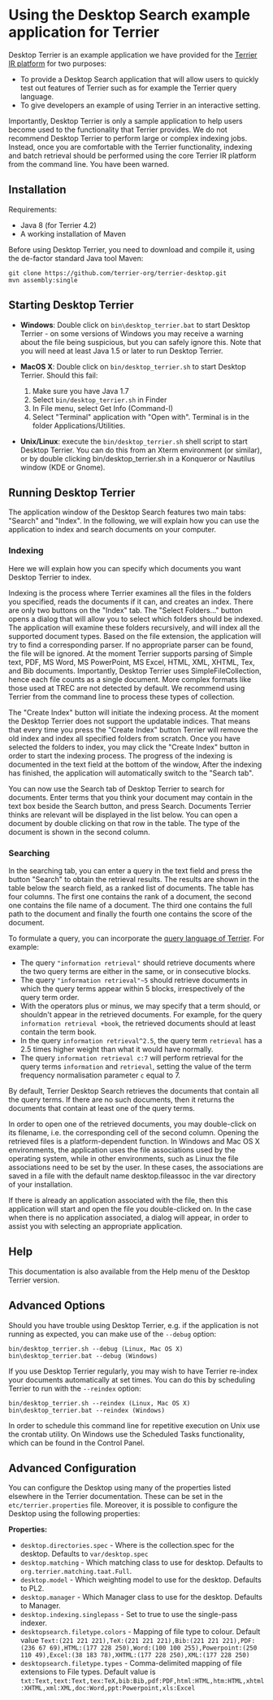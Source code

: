 # Using the Desktop Search example application for Terrier

Desktop Terrier is an example application we have provided for the [Terrier IR platform](http://terrier.org) for two purposes:

*   To provide a Desktop Search application that will allow users to quickly test out features of Terrier such as for example the Terrier query language.
*   To give developers an example of using Terrier in an interactive setting.

Importantly, Desktop Terrier is only a sample application to help users become used to the functionality that Terrier provides. We do not recommend Desktop Terrier to perform large or complex indexing jobs. Instead, once you are comfortable with the Terrier functionality, indexing and batch retrieval should be performed using the core Terrier IR platform from the command line. You have been warned.

## Installation

Requirements:
*   Java 8 (for Terrier 4.2)
*   A working installation of Maven

Before using Desktop Terrier, you need to download and compile it, using the de-factor standard Java tool Maven:

	git clone https://github.com/terrier-org/terrier-desktop.git
	mvn assembly:single	

## Starting Desktop Terrier

*   **Windows**: Double click on `bin\desktop_terrier.bat` to start Desktop Terrier - on some versions of Windows you may receive a warning about the file being suspicious, but you can safely ignore this. Note that you will need at least Java 1.5 or later to run Desktop Terrier.

*   **MacOS X**: Double click on `bin/desktop_terrier.sh` to start Desktop Terrier. Should this fail:
    1.  Make sure you have Java 1.7
    2.  Select `bin/desktop_terrier.sh` in Finder
    3.  In File menu, select Get Info (Command-I)
    4.  Select "Terminal" application with "Open with". Terminal is in the folder Applications/Utilities.  

*   **Unix/Linux**: execute the `bin/desktop_terrier.sh` shell script to start Desktop Terrier. You can do this from an Xterm environment (or similar), or by double clicking bin/desktop_terrier.sh in a Konqueror or Nautilus window (KDE or Gnome).

## Running Desktop Terrier

The application window of the Desktop Search features two main tabs: "Search" and "Index". In the following, we will explain how you can use the application to index and search documents on your computer.

### Indexing

Here we will explain how you can specify which documents you want Desktop Terrier to index.

Indexing is the process where Terrier examines all the files in the folders you specified, reads the documents if it can, and creates an index. There are only two buttons on the "Index" tab. The "Select Folders..." button opens a dialog that will allow you to select which folders should be indexed. The application will examine these folders recursively, and will index all the supported document types. Based on the file extension, the application will try to find a corresponding parser. If no appropriate parser can be found, the file will be ignored. At the moment Terrier supports parsing of Simple text, PDF, MS Word, MS PowerPoint, MS Excel, HTML, XML, XHTML, Tex, and Bib documents. Importantly, Desktop Terrier uses SimpleFileCollection, hence each file counts as a single document. More complex formats like those used at TREC are not detected by default. We recommend using Terrier from the command line to process these types of collection.

The "Create Index" button will initiate the indexing process. At the moment the Desktop Terrier does not support the updatable indices. That means that every time you press the "Create Index" button Terrier will remove the old index and index all specified folders from scratch. Once you have selected the folders to index, you may click the "Create Index" button in order to start the indexing process. The progress of the indexing is documented in the text field at the bottom of the window, After the indexing has finished, the application will automatically switch to the "Search tab".

You can now use the Search tab of Desktop Terrier to search for documents. Enter terms that you think your document may contain in the text box beside the Search button, and press Search. Documents Terrier thinks are relevant will be displayed in the list below. You can open a document by double clicking on that row in the table. The type of the document is shown in the second column.

### Searching

In the searching tab, you can enter a query in the text field and press the button "Search" to obtain the retrieval results. The results are shown in the table below the search field, as a ranked list of documents. The table has four columns. The first one contains the rank of a document, the second one contains the file name of a document. The third one contains the full path to the document and finally the fourth one contains the score of the document.

To formulate a query, you can incorporate the [query language of Terrier](http://terrier.org/docs/current/querylanguage.html). For example:

*   The query `"information retrieval"` should retrieve documents where the two query terms are either in the same, or in consecutive blocks.
*   The query `"information retrieval"~5` should retrieve documents in which the query terms appear within 5 blocks, irrespectively of the query term order.
*   With the operators plus or minus, we may specify that a term should, or shouldn't appear in the retrieved documents. For example, for the query `information retrieval +book`, the retrieved documents should at least contain the term book.
*   In the query `information retrieval^2.5`, the query term `retrieval` has a 2.5 times higher weight than what it would have normally.
*   The query `information retrieval c:7` will perform retrieval for the query terms `information` and `retrieval`, setting the value of the term frequency normalisation parameter `c` equal to 7.

By default, Terrier Desktop Search retrieves the documents that contain all the query terms. If there are no such documents, then it returns the documents that contain at least one of the query terms.

In order to open one of the retrieved documents, you may double-click on its filename, i.e. the corresponding cell of the second column. Opening the retrieved files is a platform-dependent function. In Windows and Mac OS X environments, the application uses the file associations used by the operating system, while in other environments, such as Linux the file associations need to be set by the user. In these cases, the associations are saved in a file with the default name desktop.fileassoc in the var directory of your installation.

If there is already an application associated with the file, then this application will start and open the file you double-clicked on. In the case when there is no application associated, a dialog will appear, in order to assist you with selecting an appropriate application.

## Help

This documentation is also available from the Help menu of the Desktop Terrier version.

## Advanced Options

Should you have trouble using Desktop Terrier, e.g. if the application is not running as expected, you can make use of the `--debug` option:

	bin/desktop_terrier.sh --debug (Linux, Mac OS X)
	bin\desktop_terrier.bat --debug (Windows)

If you use Desktop Terrier regularly, you may wish to have Terrier re-index your documents automatically at set times. You can do this by scheduling Terrier to run with the `--reindex` option:

	bin/desktop_terrier.sh --reindex (Linux, Mac OS X)
	bin\desktop_terrier.bat --reindex (Windows)

In order to schedule this command line for repetitive execution on Unix use the crontab utility. On Windows use the Scheduled Tasks functionality, which can be found in the Control Panel.

## Advanced Configuration

You can configure the Desktop using many of the properties listed elsewhere in the Terrier documentation. These can be set in the `etc/terrier.properties` file. Moreover, it is possible to configure the Desktop using the following properties:

**Properties:**

*   `desktop.directories.spec` - Where is the collection.spec for the desktop. Defaults to `var/desktop.spec`
*   `desktop.matching` - Which matching class to use for desktop. Defaults to `org.terrier.matching.taat.Full`.
*   `desktop.model` - Which weighting model to use for the desktop. Defaults to PL2.
*   `desktop.manager` - Which Manager class to use for the desktop. Defaults to Manager.
*   `desktop.indexing.singlepass` - Set to true to use the single-pass indexer.
*   `desktopsearch.filetype.colors` - Mapping of file type to colour. Default value `Text:(221 221 221),TeX:(221 221 221),Bib:(221 221 221),PDF:(236 67 69),HTML:(177 228 250),Word:(100 100 255),Powerpoint:(250 110 49),Excel:(38 183 78),XHTML:(177 228 250),XML:(177 228 250)`
*   `desktopsearch.filetype.types` - Comma-delimited mapping of file extensions to File types. Default value is `txt:Text,text:Text,tex:TeX,bib:Bib,pdf:PDF,html:HTML,htm:HTML,xhtml:XHTML,xml:XML,doc:Word,ppt:Powerpoint,xls:Excel`
